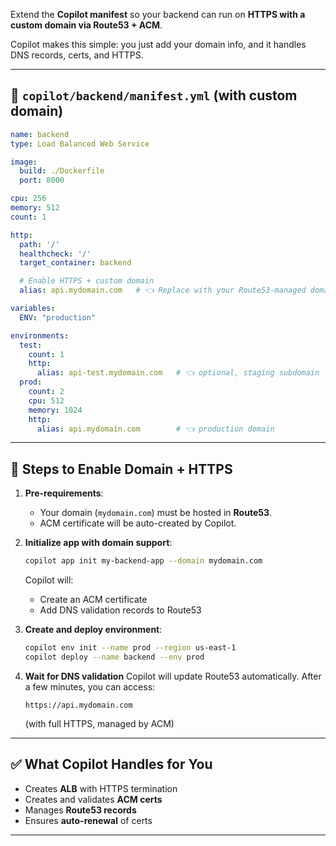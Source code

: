Extend the **Copilot manifest** so your backend can run on **HTTPS with a custom domain via Route53 + ACM**.

Copilot makes this simple: you just add your domain info, and it handles DNS records, certs, and HTTPS.

---

## 📄 `copilot/backend/manifest.yml` (with custom domain)

```yaml
name: backend
type: Load Balanced Web Service

image:
  build: ./Dockerfile
  port: 8000

cpu: 256
memory: 512
count: 1

http:
  path: '/'
  healthcheck: '/'
  target_container: backend

  # Enable HTTPS + custom domain
  alias: api.mydomain.com   # 👈 Replace with your Route53-managed domain

variables:
  ENV: "production"

environments:
  test:
    count: 1
    http:
      alias: api-test.mydomain.com   # 👈 optional, staging subdomain
  prod:
    count: 2
    cpu: 512
    memory: 1024
    http:
      alias: api.mydomain.com        # 👈 production domain
```

---

## 🚀 Steps to Enable Domain + HTTPS

1. **Pre-requirements**:

   * Your domain (`mydomain.com`) must be hosted in **Route53**.
   * ACM certificate will be auto-created by Copilot.

2. **Initialize app with domain support**:

   ```bash
   copilot app init my-backend-app --domain mydomain.com
   ```

   Copilot will:

   * Create an ACM certificate
   * Add DNS validation records to Route53

3. **Create and deploy environment**:

   ```bash
   copilot env init --name prod --region us-east-1
   copilot deploy --name backend --env prod
   ```

4. **Wait for DNS validation**
   Copilot will update Route53 automatically.
   After a few minutes, you can access:

   ```
   https://api.mydomain.com
   ```

   (with full HTTPS, managed by ACM)

---

## ✅ What Copilot Handles for You

* Creates **ALB** with HTTPS termination
* Creates and validates **ACM certs**
* Manages **Route53 records**
* Ensures **auto-renewal** of certs

---

